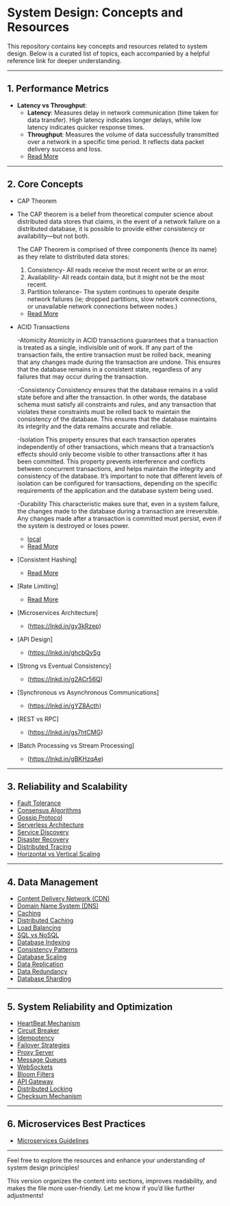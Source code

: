 # System Design: Concepts and Resources

This repository contains key concepts and resources related to system design. Below is a curated list of topics, each accompanied by a helpful reference link for deeper understanding.

---

## 1. Performance Metrics
- **Latency vs Throughput**: 
  - **Latency**: Measures delay in network communication (time taken for data transfer). High latency indicates longer delays, while low latency indicates quicker response times.
  - **Throughput**: Measures the volume of data successfully transmitted over a network in a specific time period. It reflects data packet delivery success and loss.
  - [Read More](https://aws.amazon.com/compare/the-difference-between-throughput-and-latency/)

---

## 2. Core Concepts
- CAP Theorem
- The CAP theorem is a belief from theoretical computer science about distributed data stores that claims, in the event of a network failure on a distributed database, it is possible to 
  provide either consistency or availability—but not both.
  
  The CAP Theorem is comprised of three components (hence its name) as they relate to distributed data stores:
  1.  Consistency- All reads receive the most recent write or an error.
  2.  Availability- All reads contain data, but it might not be the most recent.
  3.  Partition tolerance- The system continues to operate despite network failures (ie; dropped partitions, slow network connections, or unavailable network connections between nodes.)

  - [Read More](https://lnkd.in/gV7NunUD)
  
- ACID Transactions

  -Atomicity
  Atomicity in ACID transactions guarantees that a transaction is treated as a single, indivisible unit of work. If any part of the transaction fails, the entire transaction must be rolled 
  back, meaning that any changes made during the transaction are undone. This ensures that the database remains in a consistent state, regardless of any failures that may occur during the 
  transaction.
  
  -Consistency
  Consistency ensures that the database remains in a valid state before and after the transaction. In other words, the database schema must satisfy all constraints and rules, and any 
  transaction that violates these constraints must be rolled back to maintain the consistency of the database. This ensures that the database maintains its integrity and the data remains 
  accurate and reliable.
  
  -Isolation
  This property ensures that each transaction operates independently of other transactions, which means that a transaction’s effects should only become visible to other transactions after it 
  has been committed. This property prevents interference and conflicts between concurrent transactions, and helps maintain the integrity and consistency of the database. It’s important to 
  note that different levels of isolation can be configured for transactions, depending on the specific requirements of the application and the database system being used.
  
  -Durability
  This characteristic makes sure that, even in a system failure, the changes made to the database during a transaction are irreversible. Any changes made after a transaction is committed 
  must persist, even if the system is destroyed or loses power.
  - [local](https://github.com/gurrinders/System-Design/blob/main/Acid%20Transactions)
  - [Read More](https://lnkd.in/gpQMxV9u)
  
- [Consistent Hashing]
   - [Read More](https://lnkd.in/gaCVWBJM)
 
- [Rate Limiting]
   - [Read More](https://lnkd.in/gjkrHkGu)
     
- [Microservices Architecture]
   - (https://lnkd.in/gy3kRzep)
  
- [API Design]
   - (https://lnkd.in/ghcbQySg
  
- [Strong vs Eventual Consistency]
   - (https://lnkd.in/g2ACr56Q)
  
- [Synchronous vs Asynchronous Communications]
   - (https://lnkd.in/gYZ8Acth)
  
- [REST vs RPC]
  - (https://lnkd.in/gs7htCMG)
  
- [Batch Processing vs Stream Processing]
   - (https://lnkd.in/gBKHzqAe)

---

## 3. Reliability and Scalability
- [Fault Tolerance](https://lnkd.in/ggzdZVhM)
- [Consensus Algorithms](https://lnkd.in/gUcVEhUx)
- [Gossip Protocol](https://lnkd.in/gvkckQGY)
- [Serverless Architecture](https://lnkd.in/g3EYA3nz)
- [Service Discovery](https://lnkd.in/gt84khQG)
- [Disaster Recovery](https://lnkd.in/grpEFGfD)
- [Distributed Tracing](https://lnkd.in/ga5FJuH2)
- [Horizontal vs Vertical Scaling](https://lnkd.in/eQc9FRjf)

---

## 4. Data Management
- [Content Delivery Network (CDN)](https://lnkd.in/e7reQ4VF)
- [Domain Name System (DNS)](https://lnkd.in/es8Fp7Q5)
- [Caching](https://lnkd.in/eZkyjptm)
- [Distributed Caching](https://lnkd.in/e4AHNSeT)
- [Load Balancing](https://lnkd.in/eWdwhGap)
- [SQL vs NoSQL](https://lnkd.in/es6vJwit)
- [Database Indexing](https://lnkd.in/ebKcznNJ)
- [Consistency Patterns](https://lnkd.in/eTZ5dHQx)
- [Database Scaling](https://lnkd.in/egFC33Zk)
- [Data Replication](https://lnkd.in/ehZjnuWx)
- [Data Redundancy](https://lnkd.in/eUCxcXr2)
- [Database Sharding](https://lnkd.in/eF_2KNKT)

---

## 5. System Reliability and Optimization
- [HeartBeat Mechanism](https://lnkd.in/eRBRtfk9)
- [Circuit Breaker](https://lnkd.in/eStETWQA)
- [Idempotency](https://lnkd.in/eSYjuq-b)
- [Failover Strategies](https://lnkd.in/eftew-CE)
- [Proxy Server](https://lnkd.in/eVCYxMZQ)
- [Message Queues](https://lnkd.in/eVeVWT3a)
- [WebSockets](https://lnkd.in/eA4zYkjF)
- [Bloom Filters](https://lnkd.in/eG3xPV-x)
- [API Gateway](https://lnkd.in/e-zCR3ft)
- [Distributed Locking](https://lnkd.in/eXsuuthN)
- [Checksum Mechanism](https://lnkd.in/ed4j8cfk)

---

## 6. Microservices Best Practices
- [Microservices Guidelines](https://lnkd.in/ea8hcbqp)

---

Feel free to explore the resources and enhance your understanding of system design principles!

This version organizes the content into sections, improves readability, and makes the file more user-friendly. Let me know if you’d like further adjustments!
